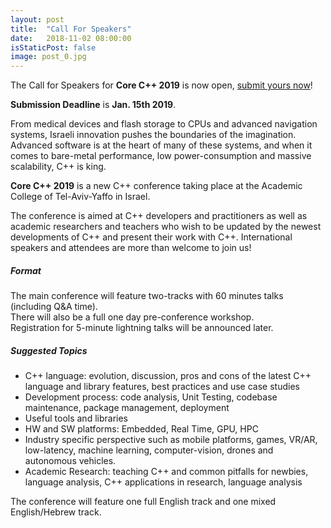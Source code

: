 ```yaml
---
layout: post
title:  "Call For Speakers"
date:   2018-11-02 08:00:00
isStaticPost: false
image: post_0.jpg
---
```


The Call for Speakers for **Core C++ 2019** is now open, [submit yours now](https://byt.li/cpp2019)!   

**Submission Deadline** is **Jan. 15th 2019**.

From medical devices and flash storage to CPUs and advanced navigation systems, Israeli innovation pushes the boundaries of the imagination. Advanced software is at the heart of many of these systems, and when it comes to bare-metal performance, low power-consumption and massive scalability, C++ is king.  

**Core C++ 2019** is a new C++ conference taking place at the Academic College of Tel-Aviv-Yaffo in Israel.   

The conference is aimed at C++ developers and practitioners as well as academic researchers and teachers who wish to be updated by the newest developments of C++ and present their work with C++. International speakers and attendees are more than welcome to join us!

##### Format
The main conference will feature two-tracks with 60 minutes talks (including Q&A time).  
There will also be a full one day pre-conference workshop.  
Registration for 5-minute lightning talks will be announced later.

##### Suggested Topics
* C++ language: evolution, discussion, pros and cons of the latest C++ language and library features, best practices and use case studies
* Development process: code analysis, Unit Testing, codebase maintenance, package management, deployment
* Useful tools and libraries
* HW and SW platforms: Embedded, Real Time, GPU, HPC
* Industry specific perspective such as mobile platforms, games, VR/AR, low-latency, machine learning, computer-vision, drones and autonomous vehicles.
* Academic Research: teaching C++ and common pitfalls for newbies, language analysis, C++ applications in research, language analysis

The conference will feature one full English track and one mixed English/Hebrew track.

